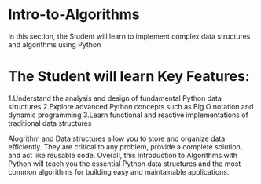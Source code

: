 # Intro-to-Algorithms
In this section, the Student will learn to implement complex data structures and algorithms using Python

# The Student will learn Key Features:
1.Understand the analysis and design of fundamental Python data structures
2.Explore advanced Python concepts such as Big O notation and dynamic programming
3.Learn functional and reactive implementations of traditional data structures


Alogrithm and Data structures allow you to store and organize data efficiently. 
They are critical to any problem, provide a complete solution, and act like reusable code. 
Overall, this Introduction to Algorithms with Python will teach you the essential Python data structures and the most common
algorithms for building easy and maintainable applications.
